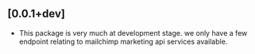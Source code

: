 ## [0.0.1+dev]

* This package is very much at development stage. we only have a few endpoint relating to mailchimp marketing api services available.

